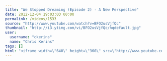 ```yaml
---
title: "We Stopped Dreaming (Episode 2) - A New Perspective"
date: 2012-12-04 19:03:03 00:00
permalink: /videos/1533
source: "http://www.youtube.com/watch?v=BFO2usVjfQc"
thumbnail: "http://i3.ytimg.com/vi/BFO2usVjfQc/hqdefault.jpg"
user:
  username: "ckerins"
  name: "Chris Kerins"
tags: []
html: "<iframe width=\"640\" height=\"360\" src=\"http://www.youtube.com/embed/BFO2usVjfQc?wmode=transparent&fs=1&feature=oembed\" frameborder=\"0\" allowfullscreen></iframe>"
---
```


